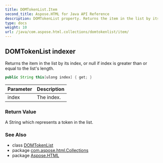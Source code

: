 ```yaml
---
title: DOMTokenList.Item
second_title: Aspose.HTML for Java API Reference
description: DOMTokenList property. Returns the item in the list by its index or null if index is greater than or equal to the lists length
type: docs
weight: 10
url: /java/com.aspose.html.collections/domtokenlist/item/
---
```

## DOMTokenList indexer

Returns the item in the list by its index, or null if index is greater than or equal to the list's length.

```java
public String this[ulong index] { get; }
```

| Parameter | Description |
| --- | --- |
| index | The index. |

### Return Value

A String which represents a token in the list.

### See Also

* class [DOMTokenList](../)
* package [com.aspose.html.Collections](../../domtokenlist/)
* package [Aspose.HTML](../../../)
